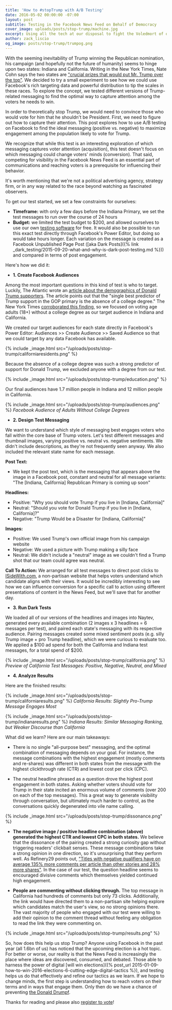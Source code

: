 ```yaml
---
title: 'How to #stopTrump with A/B Testing'
date: 2016-05-02 00:00:00 -07:00
layout: post
subtitle: Testing in the Facebook News Feed on Behalf of Democracy
cover_image: uploads/posts/stop-trump/machine.jpg
excerpt: Using all the tech at our disposal to fight the Voledmort of our times.
author: zack_liscio
og_image: posts/stop-trump/trumpog.png
---
```


With the seeming inevitability of Trump winning the Republican nomination, his campaign (and hopefully not the future of humanity) seems to hinge upon two states: Indiana and California. Writing in the New York Times, Nate Cohn says the two states are ["crucial prizes that would put Mr. Trump over the top"](http://www.nytimes.com/2016/04/27/upshot/why-donald-trump-is-probably-two-states-from-victory.html). We decided to try a small experiment to see how we could use Facebook's rich targeting data and powerful distribution to tip the scales in these races. To explore the concept, we tested different versions of Trump-related messaging to find the optimal way to capture attention among the voters he needs to win.

In order to theoretically stop Trump, we would need to convince those who would vote for him that he shouldn't be President. First, we need to figure out how to capture their attention. This post explores how to use A/B testing on Facebook to find the ideal messaging (positive vs. negative) to maximize engagement among the population likely to vote for Trump.

We recognize that while this test is an interesting exploration of which messaging captures voter attention (acquisition), this test doesn't focus on which messaging could change voters' minds (conversion). That said, competing for visibility in the Facebook News Feed is an essential part of communications and reaching voters is a prerequisite for influencing their behavior.

It's worth mentioning that we're not a political advertising agency, strategy firm, or in any way related to the race beyond watching as fascinated observers.

To get our test started, we set a few constraints for ourselves:

* **Timeframe:** with only a few days before the Indiana Primary, we set the test messages to run over the course of 24 hours
* **Budget:** we limited the test budget to $200, and allowed ourselves to use our own <a href='https://www.naytev.com' target="_blank">testing software</a> for free. It would also be possible to run this exact test directly through Facebook's Power Editor, but doing so would take hours longer. Each variation on the message is created as a Facebook Unpublished Page Post ([aka Dark Posts]({% link _dark_testing/2015-09-20-what-and-why-is-dark-post-testing.md %})) and compared in terms of post engagement.

Here's how we did it:

* **1. Create Facebook Audiences**

Among the most important questions in this kind of test is who to target. Luckily, The Atlantic wrote an [article about the demographics of Donald Trump supporters](http://www.theatlantic.com/politics/archive/2016/03/who-are-donald-trumps-supporters-really/471714/). The article points out that the "single best predictor of Trump support in the GOP primary is the absence of a college degree." The New York Times [corroborated this finding](http://www.nytimes.com/2016/03/13/upshot/the-geography-of-trumpism.html), so we focused on voting age adults (18+) without a college degree as our target audience in Indiana and California.

We created our target audiences for each state directly in Facebook's Power Editor: Audiences >> Create Audience >> Saved Audience so that we could target by any data Facebook has available.

{% include _image.html src="/uploads/posts/stop-trump/californiaresidents.png" %}

Because the absence of a college degree was such a strong predictor of support for Donald Trump, we excluded anyone with a degree from our test.

{% include _image.html src="/uploads/posts/stop-trump/education.png" %}

Our final audiences have 1.7 million people in Indiana and 12 million people in California.

{% include _image.html src="/uploads/posts/stop-trump/audiences.png" %}
*Facebook Audience of Adults Without College Degrees*

* **2. Design Test Messaging**

We want to understand which style of messaging best engages voters who fall within the core base of Trump voters. Let's test different messages and thumbnail images, varying positive vs. neutral vs. negative sentiments. We didn't include descriptions, as they're not frequently seen anyway. We also included the relevant state name for each message.

**Post Text:**

- We kept the post text, which is the messaging that appears above the image in a Facebook post, constant and neutral for all message variants: "The [Indiana, California] Republican Primary is coming up soon"

**Headlines:**

- Positive: "Why you should vote Trump if you live in [Indiana, California]"
- Neutral: "Should you vote for Donald Trump if you live in [Indiana, California]?"
- Negative: "Trump Would be a Disaster for [Indiana, California]"

**Images:**

- Positive: We used Trump's own official image from his campaign website
- Negative: We used a picture with Trump making a silly face
- Neutral: We didn't include a "neutral" image as we couldn't find a Trump shot that our team could agree was neutral.

**Call To Action:**
We arranged for all test messages to direct post clicks to [ISideWith.com](https://www.isidewith.com/), a non-partisan website that helps voters understand which candidate aligns with their views. It would be incredibly interesting to see how we can influence conversion for a specific call to action using different presentations of content in the News Feed, but we'll save that for another day.

* **3. Run Dark Tests**

We loaded all of our versions of the headlines and images into Naytev, generated every available combination (2 images x 3 headlines = 6 messages per test), and paired each state's messaging with its respective audience. Pairing messages created some mixed sentiment posts (e.g. silly Trump image + pro Trump headline), which we were curious to evaluate too. We applied a $100 ad spend for both the California and Indiana test messages, for a total spend of $200.

{% include _image.html src="/uploads/posts/stop-trump/california.png" %}
*Preview of California Test Messages: Positive, Negative, Neutral, and Mixed*

* **4. Analyze Results**

Here are the finished results:

{% include _image.html src="/uploads/posts/stop-trump/californiaresults.png" %}
*California Results: Slightly Pro-Trump Message Engages Most*

{% include _image.html src="/uploads/posts/stop-trump/indianaresults.png" %}
*Indiana Results: Similar Messaging Ranking, but Weaker Discourse than California*

What did we learn? Here are our main takeaways:

- There is no single "all-purpose best" messaging, and the optimal combination of messaging depends on your goal. For instance, the message combinations with the highest engagement (mostly comments and re-shares) was different in both states from the message with the highest clickthrough rate (CTR) and lowest cost per click (CPC).

- The neutral headline phrased as a question drove the highest post engagement in both states. Asking whether voters should vote for Trump in their state incited an enormous volume of comments (over 200 on each of the top messages). This a great way to generate visibility through conversation, but ultimately much harder to control, as the conversations quickly degenerated into vile name calling.

{% include _image.html src="/uploads/posts/stop-trump/dissonance.png" %}

- **The negative image / positive headline combination (above) generated the highest CTR and lowest CPC in both states.** We believe that the dissonance of the pairing created a strong curiosity gap without triggering readers' clickbait senses. These message combinations take a strong opinion in one direction, so it's unsurprising that they perform well. As Refinery29 points out, ["Titles with negative qualifiers have on average 135% more comments per article than other stories and 28% more shares"](http://intelligence.r29.com/post/123550777526/3-ways-to-immediately-make-your-facebook-posts). In the case of our test, the question headline seems to encouraged divisive comments which themselves yielded continued high engagement.

- **People are commenting without clicking through.** The top message in California had hundreds of comments but only 73 clicks. Additionally, the link would have directed them to a non-partisan site helping explore which candidates match the user's view, so no strong opinions there. The vast majority of people who engaged with our test were willing to add their opinion to the comment thread without feeling any obligation to read the link they were commenting on.

{% include _image.html src="/uploads/posts/stop-trump/results.png" %}

So, how does this help us stop Trump? Anyone using Facebook in the past year (all 1.6bn of us) has noticed that the upcoming election is a hot topic. For better or worse, our reality is that the News Feed is increasingly the place where ideas are discovered, consumed, and debated. Those able to harness the power of digital [will win elections]({% post_url 2015-01-09-how-to-win-2016-elections-6-cutting-edge-digital-tactics %}), and testing helps us do that effectively and refine our tactics as we learn. If we hope to change minds, the first step is understanding how to reach voters on their terms and in ways that engage them. Only then do we have a chance of preventing [the Donald Drumpf](https://www.youtube.com/watch?v=DnpO_RTSNmQ).


Thanks for reading and please also [register to vote](https://www.usa.gov/register-to-vote)!
